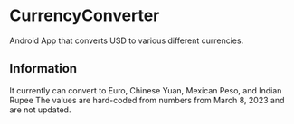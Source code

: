 # CurrencyConverter
Android App that converts USD to various different currencies.
## Information
It currently can convert to Euro, Chinese Yuan, Mexican Peso, and Indian Rupee
The values are hard-coded from numbers from March 8, 2023 and are not updated.
